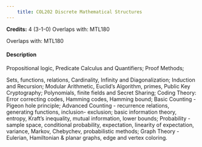 ```yaml
---
    title: COL202 Discrete Mathematical Structures
---
```

**Credits:** 4 (3-1-0) Overlaps with: MTL180



Overlaps with: MTL180

#### Description 
Propositional logic, Predicate Calculus and Quantifiers; Proof Methods;

Sets, functions, relations, Cardinality, Infinity and Diagonalization; Induction and Recursion; Modular Arithmetic, Euclid’s Algorithm, primes, Public Key Cryptography; Polynomials, finite fields and Secret Sharing; Coding Theory: Error correcting codes, Hamming codes, Hamming bound; Basic Counting - Pigeon hole principle; Advanced Counting - recurrence relations, generating functions, inclusion- exclusion; basic information theory, entropy, Kraft’s inequality, mutual information, lower bounds; Probability - sample space, conditional probability, expectation, linearity of expectation, variance, Markov, Chebychev, probabilistic methods; Graph Theory - Eulerian, Hamiltonian & planar graphs, edge and vertex coloring.